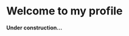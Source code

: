 # Welcome to my profile

<html>
  <head>
  </head>
  <body>   
    <p> <strong>Under construction...</strong> <strong></strong> </p>
  </body>
</html>
